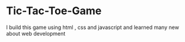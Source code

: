 # Tic-Tac-Toe-Game
I build this game using html , css and javascript and learned many new about web development
